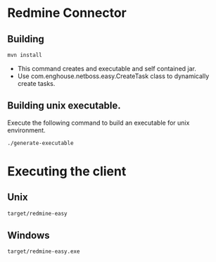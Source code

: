 # Redmine Connector
## Building
```bash
mvn install
```
* This command creates and executable and self contained jar.
* Use com.enghouse.netboss.easy.CreateTask class to dynamically create tasks.
## Building unix executable.
Execute the following command to build an executable for unix environment.
```bash
./generate-executable
```
# Executing the client
## Unix
```bash
target/redmine-easy
```
## Windows

```bash
target/redmine-easy.exe
```
